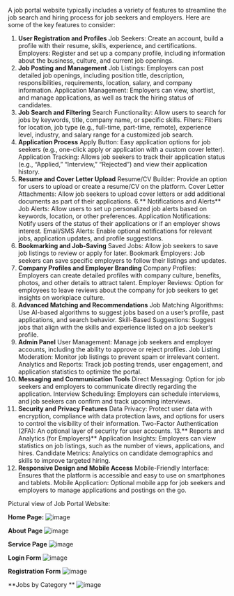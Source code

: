 A job portal website typically includes a variety of features to streamline the job search and hiring process for job seekers and employers. Here are some of the key features to consider:

1. **User Registration and Profiles**
Job Seekers: Create an account, build a profile with their resume, skills, experience, and certifications.
Employers: Register and set up a company profile, including information about the business, culture, and current job openings.
2. **Job Posting and Management**
Job Listings: Employers can post detailed job openings, including position title, description, responsibilities, requirements, location, salary, and company information.
Application Management: Employers can view, shortlist, and manage applications, as well as track the hiring status of candidates.
3. **Job Search and Filtering**
Search Functionality: Allow users to search for jobs by keywords, title, company name, or specific skills.
Filters: Filters for location, job type (e.g., full-time, part-time, remote), experience level, industry, and salary range for a customized job search.
4. **Application Process**
Apply Button: Easy application options for job seekers (e.g., one-click apply or application with a custom cover letter).
Application Tracking: Allows job seekers to track their application status (e.g., “Applied,” “Interview,” “Rejected”) and view their application history.
5. **Resume and Cover Letter Upload**
Resume/CV Builder: Provide an option for users to upload or create a resume/CV on the platform.
Cover Letter Attachments: Allow job seekers to upload cover letters or add additional documents as part of their applications.
6.** Notifications and Alerts**
Job Alerts: Allow users to set up personalized job alerts based on keywords, location, or other preferences.
Application Notifications: Notify users of the status of their applications or if an employer shows interest.
Email/SMS Alerts: Enable optional notifications for relevant jobs, application updates, and profile suggestions.
7. **Bookmarking and Job-Saving**
Saved Jobs: Allow job seekers to save job listings to review or apply for later.
Bookmark Employers: Job seekers can save specific employers to follow their listings and updates.
8. **Company Profiles and Employer Branding**
Company Profiles: Employers can create detailed profiles with company culture, benefits, photos, and other details to attract talent.
Employer Reviews: Option for employees to leave reviews about the company for job seekers to get insights on workplace culture.
9. **Advanced Matching and Recommendations**
Job Matching Algorithms: Use AI-based algorithms to suggest jobs based on a user’s profile, past applications, and search behavior.
Skill-Based Suggestions: Suggest jobs that align with the skills and experience listed on a job seeker’s profile.
10. **Admin Panel**
User Management: Manage job seekers and employer accounts, including the ability to approve or reject profiles.
Job Listing Moderation: Monitor job listings to prevent spam or irrelevant content.
Analytics and Reports: Track job posting trends, user engagement, and application statistics to optimize the portal.
11. **Messaging and Communication Tools**
Direct Messaging: Option for job seekers and employers to communicate directly regarding the application.
Interview Scheduling: Employers can schedule interviews, and job seekers can confirm and track upcoming interviews.
12. **Security and Privacy Features**
Data Privacy: Protect user data with encryption, compliance with data protection laws, and options for users to control the visibility of their information.
Two-Factor Authentication (2FA): An optional layer of security for user accounts.
13.** Reports and Analytics (for Employers)**
Application Insights: Employers can view statistics on job listings, such as the number of views, applications, and hires.
Candidate Metrics: Analytics on candidate demographics and skills to improve targeted hiring.
14. **Responsive Design and Mobile Access**
Mobile-Friendly Interface: Ensures that the platform is accessible and easy to use on smartphones and tablets.
Mobile Application: Optional mobile app for job seekers and employers to manage applications and postings on the go.

Pictural view of Job Portal Website:

**Home Page:**
![image](https://github.com/user-attachments/assets/f36e6153-ee83-4cdc-872c-5871868532d1)

**About Page**
![image](https://github.com/user-attachments/assets/2bc556e5-ad4c-42f1-a78b-64752e2f8202)

**Service Page**
![image](https://github.com/user-attachments/assets/83453e11-59a1-45a0-b5d5-c92ee17fb3c1)

**Login Form**
![image](https://github.com/user-attachments/assets/0f4cd377-2c2d-4130-8807-16cdc143aa13)

**Registration Form**
![image](https://github.com/user-attachments/assets/5ff76e67-3d5c-4f37-8717-169d68bee4ad)

**Jobs by Category **
![image](https://github.com/user-attachments/assets/3042e37d-53b3-480c-86a0-ae0ddd0c8f61)





